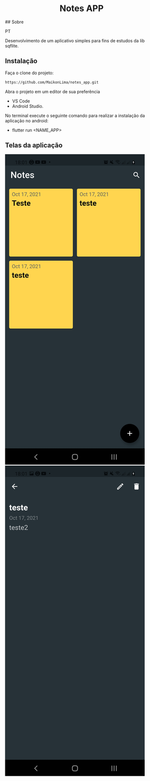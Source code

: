 <h1 align="center">Notes APP</h1>
## Sobre

PT

Desenvolvimento de um aplicativo simples para fins de estudos da lib sqflite.


## Instalação

Faça o clone do projeto:
```bash
https://github.com/MaikonLima/notes_app.git
```
Abra o projeto em um editor de sua preferência
 - VS Code
 - Android Studio.

No terminal execute o seguinte comando para realizar a instalação da aplicação no android:
 - flutter run <NAME_APP>

## Telas da aplicação
<img src="./sprint/home_view.jpg">
<img src="./sprint/edit_view.jpg">
